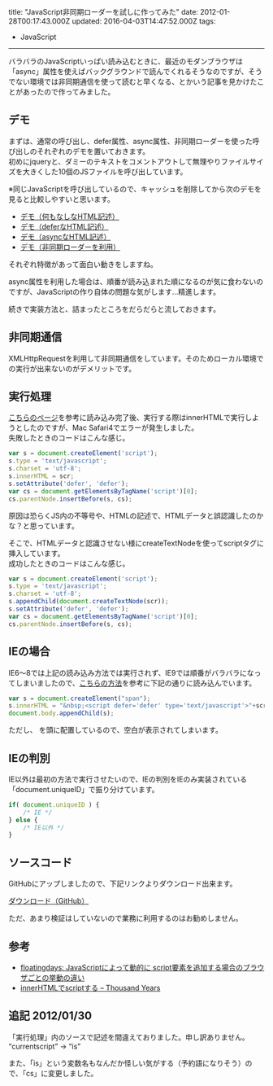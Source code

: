 title: "JavaScript非同期ローダーを試しに作ってみた"
date: 2012-01-28T00:17:43.000Z
updated: 2016-04-03T14:47:52.000Z
tags: 
  - JavaScript
---

バラバラのJavaScriptいっぱい読み込むときに、最近のモダンブラウザは「async」属性を使えばバックグラウンドで読んでくれるそうなのですが、そうでない環境では非同期通信を使って読むと早くなる、とかいう記事を見かけたことがあったので作ってみました。


## デモ

まずは、通常の呼び出し、defer属性、async属性、非同期ローダーを使った呼び出しのそれぞれのデモを置いておきます。  
 初めにjqueryと、ダミーのテキストをコメントアウトして無理やりファイルサイズを大きくした10個のJSファイルを呼び出しています。

※同じJavaScriptを呼び出しているので、キャッシュを削除してから次のデモを見ると比較しやすいと思います。

- [デモ（何もなしなHTML記述）](http://demo.sus-happy.net/javascript/prloader/normal.html)
- [デモ（deferなHTML記述）](http://demo.sus-happy.net/javascript/prloader/defer.html)
- [デモ（asyncなHTML記述）](http://demo.sus-happy.net/javascript/prloader/async.html)
- [デモ（非同期ローダーを利用）](http://demo.sus-happy.net/javascript/prloader/)

それぞれ特徴があって面白い動きをしますね。

async属性を利用した場合は、順番が読み込まれた順になるのが気に食わないのですが、JavaScriptの作り自体の問題な気がします…精進します。

続きで実装方法と、詰まったところをだらだらと流しておきます。


## 非同期通信

XMLHttpRequestを利用して非同期通信をしています。そのためローカル環境での実行が出来ないのがデメリットです。


## 実行処理

[こちらのページ](http://fdays.blogspot.com/2010/05/javascript-script.html)を参考に読み込み完了後、実行する際はinnerHTMLで実行しようとしたのですが、Mac Safari4でエラーが発生しました。  
 失敗したときのコードはこんな感じ。

```javascript
var s = document.createElement('script');
s.type = 'text/javascript';
s.charset = 'utf-8';
s.innerHTML = scr;
s.setAttribute('defer', 'defer');
var cs = document.getElementsByTagName('script')[0];
cs.parentNode.insertBefore(s, cs);
```

原因は恐らくJS内の不等号や、HTMLの記述で、HTMLデータと誤認識したのかな？と思っています。

そこで、HTMLデータと認識させない様にcreateTextNodeを使ってscriptタグに挿入しています。  
 成功したときのコードはこんな感じ。

```javascript
var s = document.createElement('script');
s.type = 'text/javascript';
s.charset = 'utf-8';
s.appendChild(document.createTextNode(scr));
s.setAttribute('defer', 'defer');
var cs = document.getElementsByTagName('script')[0];
cs.parentNode.insertBefore(s, cs);
```


## IEの場合

IE6～8では上記の読み込み方法では実行されず、IE9では順番がバラバラになってしまいましたので、[こちらの方法](http://d.hatena.ne.jp/shogo4405/20061207/1165479339)を参考に下記の通りに読み込んでいます。

```javascript
var s = document.createElement("span");
s.innerHTML = "&nbsp;<script defer='defer' type='text/javascript'>"+scr+"</script>";
document.body.appendChild(s);
```

ただし、 を頭に配置しているので、空白が表示されてしまいます。


## IEの判別

IE以外は最初の方法で実行させたいので、IEの判別をIEのみ実装されている「document.uniqueID」で振り分けています。

```javascript
if( document.uniqueID ) {
	/* IE */
} else {
	/* IE以外 */
}
```


## ソースコード

GitHubにアップしましたので、下記リンクよりダウンロード出来ます。

[ダウンロード（GitHub）](https://github.com/sus-happy/parallel-loader.js)

ただ、あまり検証はしていないので業務に利用するのはお勧めしません。


## 参考

- [floatingdays: JavaScriptによって動的に script要素を追加する場合のブラウザごとの挙動の違い](http://fdays.blogspot.com/2010/05/javascript-script.html)
- [innerHTMLでscriptする – Thousand Years](http://d.hatena.ne.jp/shogo4405/20061207/1165479339)


## 追記 2012/01/30

「実行処理」内のソースで記述を間違えておりました。申し訳ありません。  
 “currentscript” -> “is”

また、「is」という変数名もなんだか怪しい気がする（予約語になりそう）ので、「cs」に変更しました。
